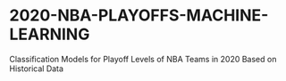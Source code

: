# 2020-NBA-PLAYOFFS-MACHINE-LEARNING
Classification Models for Playoff Levels of NBA Teams in 2020 Based on Historical Data
